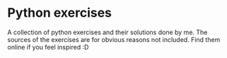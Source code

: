 # Python exercises

A collection of python exercises and their solutions done by me.
The sources of the exercises are for obvious reasons not included. Find them
online if you feel inspired :D
